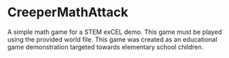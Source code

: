 # CreeperMathAttack
A simple math game for a STEM exCEL demo. This game must be played using the provided world file. This game was created
as an educational game demonstration targeted towards elementary school children.
